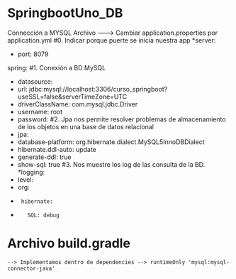 # SpringbootUno_DB

Connección a MYSQL
Archivo ---> Cambiar application.properties por application.yml
#0. Indicar porque puerte se inicia nuestra app
*server:
*  port: 8079

spring:
#1. Conexión a BD MySQL
*  datasource:
 *   url: jdbc:mysql://localhost:3306/curso_springboot?useSSL=false&serverTimeZone=UTC
 *   driverClassName: com.mysql.jdbc.Driver
 *   username: root
 *   password:
#2. Jpa nos permite resolver problemas de almacenamiento de los objetos en una base de datos relacional
*  jpa:
*    database-platform: org.hibernate.dialect.MySQL5InnoDBDialect
*    hibernate.ddl-auto: update
*    generate-ddl: true
*    show-sql: true
#3. Nos muestre los log de las consulta de la BD.
*logging:
*  level:
*    org:
*      hibernate:
*        SQL: debug

# Archivo build.gradle
	--> Implementamos dentro de dependencies --> runtimeOnly 'mysql:mysql-connector-java'
